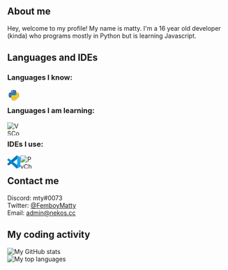 ## About me
Hey, welcome to my profile!
My name is matty.
I'm a 16 year old developer (kinda) who programs mostly in Python but is learning Javascript.

## Languages and IDEs

### Languages I know:

<img style="padding: 1.5px" align="left" alt="Python" width="26px" src="https://raw.githubusercontent.com/Mempler/Mempler/master/assets//py.svg"/> <br/>

### Languages I am learning:

<img align="left" alt="VSCode" width="30px" height="30px" src="https://upload.wikimedia.org/wikipedia/commons/thumb/9/99/Unofficial_JavaScript_logo_2.svg/512px-Unofficial_JavaScript_logo_2.svg.png"/><br/>

### IDEs I use:

<img align="left" alt="VSCode" width="30px" height="30px" src="https://raw.githubusercontent.com/Mempler/Mempler/master/assets//visual-studio-code.svg"/>
<img align="left" alt="PyCharm" width="30px" height="30px" height="30px" src="https://upload.wikimedia.org/wikipedia/commons/thumb/1/1d/PyCharm_Icon.svg/512px-PyCharm_Icon.svg.png"/> <br/>

## Contact me
Discord: mty#0073 \
Twitter: [@FemboyMatty](https://twitter.com/femboymatty) \
Email:   [admin@nekos.cc](mailto:admin@nekos.cc)

## My coding activity

![My GitHub stats](https://github-readme-stats.vercel.app/api?username=xmtty&show_icons=true&theme=gruvbox) <br/>
![My top languages](https://github-readme-stats.vercel.app/api/top-langs/?username=xmtty&theme=gruvbox)
